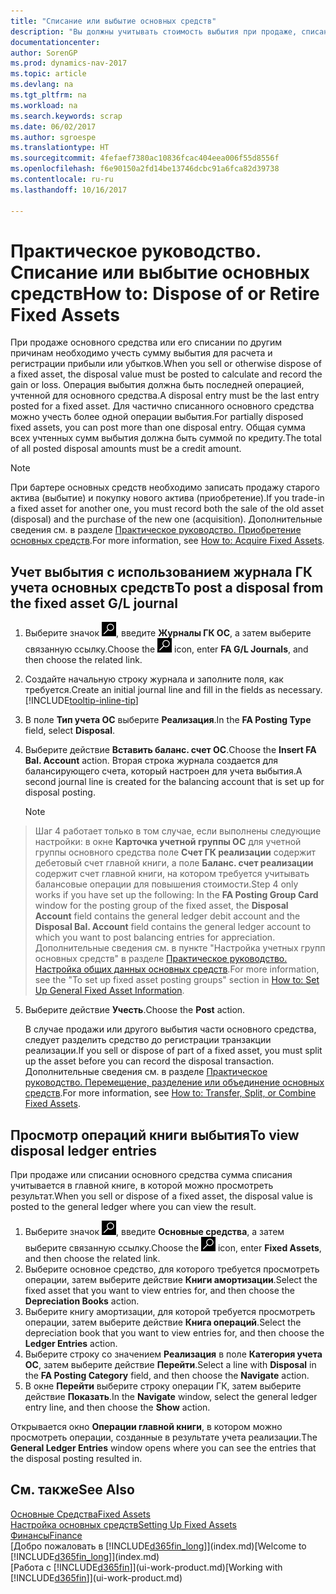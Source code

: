 ```yaml
---
title: "Списание или выбытие основных средств"
description: "Вы должны учитывать стоимость выбытия при продаже, списании или отбраковке основных средств."
documentationcenter: 
author: SorenGP
ms.prod: dynamics-nav-2017
ms.topic: article
ms.devlang: na
ms.tgt_pltfrm: na
ms.workload: na
ms.search.keywords: scrap
ms.date: 06/02/2017
ms.author: sgroespe
ms.translationtype: HT
ms.sourcegitcommit: 4fefaef7380ac10836fcac404eea006f55d8556f
ms.openlocfilehash: f6e90150a2fd14be13746dcbc91a6fca82d39738
ms.contentlocale: ru-ru
ms.lasthandoff: 10/16/2017

---
```

# <a name="how-to-dispose-of-or-retire-fixed-assets"></a><span data-ttu-id="3155a-103">Практическое руководство. Списание или выбытие основных средств</span><span class="sxs-lookup"><span data-stu-id="3155a-103">How to: Dispose of or Retire Fixed Assets</span></span>
<span data-ttu-id="3155a-104">При продаже основного средства или его списании по другим причинам необходимо учесть сумму выбытия для расчета и регистрации прибыли или убытков.</span><span class="sxs-lookup"><span data-stu-id="3155a-104">When you sell or otherwise dispose of a fixed asset, the disposal value must be posted to calculate and record the gain or loss.</span></span> <span data-ttu-id="3155a-105">Операция выбытия должна быть последней операцией, учтенной для основного средства.</span><span class="sxs-lookup"><span data-stu-id="3155a-105">A disposal entry must be the last entry posted for a fixed asset.</span></span> <span data-ttu-id="3155a-106">Для частично списанного основного средства можно учесть более одной операции выбытия.</span><span class="sxs-lookup"><span data-stu-id="3155a-106">For partially disposed fixed assets, you can post more than one disposal entry.</span></span> <span data-ttu-id="3155a-107">Общая сумма всех учтенных сумм выбытия должна быть суммой по кредиту.</span><span class="sxs-lookup"><span data-stu-id="3155a-107">The total of all posted disposal amounts must be a credit amount.</span></span>  

> [!NOTE]  
>   <span data-ttu-id="3155a-108">При бартере основных средств необходимо записать продажу старого актива (выбытие) и покупку нового актива (приобретение).</span><span class="sxs-lookup"><span data-stu-id="3155a-108">If you trade-in a fixed asset for another one, you must record both the sale of the old asset (disposal) and the purchase of the new one (acquisition).</span></span> <span data-ttu-id="3155a-109">Дополнительные сведения см. в разделе [Практическое руководство. Приобретение основных средств](fa-how-acquire.md).</span><span class="sxs-lookup"><span data-stu-id="3155a-109">For more information, see [How to: Acquire Fixed Assets](fa-how-acquire.md).</span></span>  

## <a name="to-post-a-disposal-from-the-fixed-asset-gl-journal"></a><span data-ttu-id="3155a-110">Учет выбытия с использованием журнала ГК учета основных средств</span><span class="sxs-lookup"><span data-stu-id="3155a-110">To post a disposal from the fixed asset G/L journal</span></span>
1. <span data-ttu-id="3155a-111">Выберите значок ![Поиск страницы или отчета](media/ui-search/search_small.png "Значок поиска страницы или отчета"), введите **Журналы ГК ОС**, а затем выберите связанную ссылку.</span><span class="sxs-lookup"><span data-stu-id="3155a-111">Choose the ![Search for Page or Report](media/ui-search/search_small.png "Search for Page or Report icon") icon, enter **FA G/L Journals**, and then choose the related link.</span></span>  
2. <span data-ttu-id="3155a-112">Создайте начальную строку журнала и заполните поля, как требуется.</span><span class="sxs-lookup"><span data-stu-id="3155a-112">Create an initial journal line and fill in the fields as necessary.</span></span> [!INCLUDE[tooltip-inline-tip](includes/tooltip-inline-tip_md.md)]  
3. <span data-ttu-id="3155a-113">В поле **Тип учета ОС** выберите **Реализация**.</span><span class="sxs-lookup"><span data-stu-id="3155a-113">In the **FA Posting Type** field, select **Disposal**.</span></span>  
4. <span data-ttu-id="3155a-114">Выберите действие **Вставить баланс. счет ОС**.</span><span class="sxs-lookup"><span data-stu-id="3155a-114">Choose the **Insert FA Bal. Account** action.</span></span> <span data-ttu-id="3155a-115">Вторая строка журнала создается для балансирующего счета, который настроен для учета выбытия.</span><span class="sxs-lookup"><span data-stu-id="3155a-115">A second journal line is created for the balancing account that is set up for disposal posting.</span></span>  

    > [!NOTE]  
>   <span data-ttu-id="3155a-116">Шаг 4 работает только в том случае, если выполнены следующие настройки: в окне **Карточка учетной группы ОС** для учетной группы основного средства поле **Счет ГК реализации** содержит дебетовый счет главной книги, а поле **Баланс. счет реализации** содержит счет главной книги, на котором требуется учитывать балансовые операции для повышения стоимости.</span><span class="sxs-lookup"><span data-stu-id="3155a-116">Step 4 only works if you have set up the following: In the **FA Posting Group Card** window for the posting group of the fixed asset, the **Disposal Account** field contains the general ledger debit account and the **Disposal Bal. Account** field contains the general ledger account to which you want to post balancing entries for appreciation.</span></span> <span data-ttu-id="3155a-117">Дополнительные сведения см. в пункте "Настройка учетных групп основных средств" в разделе [Практическое руководство. Настройка общих данных основных средств](fa-how-setup-general.md).</span><span class="sxs-lookup"><span data-stu-id="3155a-117">For more information, see the "To set up fixed asset posting groups" section in [How to: Set Up General Fixed Asset Information](fa-how-setup-general.md).</span></span>  
5. <span data-ttu-id="3155a-118">Выберите действие **Учесть**.</span><span class="sxs-lookup"><span data-stu-id="3155a-118">Choose the **Post** action.</span></span>  

    <span data-ttu-id="3155a-119">В случае продажи или другого выбытия части основного средства, следует разделить средство до регистрации транзакции реализации.</span><span class="sxs-lookup"><span data-stu-id="3155a-119">If you sell or dispose of part of a fixed asset, you must split up the asset before you can record the disposal transaction.</span></span> <span data-ttu-id="3155a-120">Дополнительные сведения см. в разделе [Практическое руководство. Перемещение, разделение или объединение основных средств](fa-how-trans-split-combine.md).</span><span class="sxs-lookup"><span data-stu-id="3155a-120">For more information, see [How to: Transfer, Split, or Combine Fixed Assets](fa-how-trans-split-combine.md).</span></span>  

## <a name="to-view-disposal-ledger-entries"></a><span data-ttu-id="3155a-121">Просмотр операций книги выбытия</span><span class="sxs-lookup"><span data-stu-id="3155a-121">To view disposal ledger entries</span></span>
<span data-ttu-id="3155a-122">При продаже или списании основного средства сумма списания учитывается в главной книге, в которой можно просмотреть результат.</span><span class="sxs-lookup"><span data-stu-id="3155a-122">When you sell or dispose of a fixed asset, the disposal value is posted to the general ledger where you can view the result.</span></span>  

1. <span data-ttu-id="3155a-123">Выберите значок ![Поиск страницы или отчета](media/ui-search/search_small.png "Значок поиска страницы или отчета"), введите **Основные средства**, а затем выберите связанную ссылку.</span><span class="sxs-lookup"><span data-stu-id="3155a-123">Choose the ![Search for Page or Report](media/ui-search/search_small.png "Search for Page or Report icon") icon, enter **Fixed Assets**, and then choose the related link.</span></span>  
2. <span data-ttu-id="3155a-124">Выберите основное средство, для которого требуется просмотреть операции, затем выберите действие **Книги амортизации**.</span><span class="sxs-lookup"><span data-stu-id="3155a-124">Select the fixed asset that you want to view entries for, and then choose the **Depreciation Books** action.</span></span>  
3. <span data-ttu-id="3155a-125">Выберите книгу амортизации, для которой требуется просмотреть операции, затем выберите действие **Книга операций**.</span><span class="sxs-lookup"><span data-stu-id="3155a-125">Select the depreciation book that you want to view entries for, and then choose the **Ledger Entries** action.</span></span>  
4. <span data-ttu-id="3155a-126">Выберите строку со значением **Реализация** в поле **Категория учета ОС**, затем выберите действие **Перейти**.</span><span class="sxs-lookup"><span data-stu-id="3155a-126">Select a line with **Disposal** in the **FA Posting Category** field, and then choose the **Navigate** action.</span></span>  
5. <span data-ttu-id="3155a-127">В окне **Перейти** выберите строку операции ГК, затем выберите действие **Показать**.</span><span class="sxs-lookup"><span data-stu-id="3155a-127">In the **Navigate** window, select the general ledger entry line, and then choose the **Show** action.</span></span>  

<span data-ttu-id="3155a-128">Открывается окно **Операции главной книги**, в котором можно просмотреть операции, созданные в результате учета реализации.</span><span class="sxs-lookup"><span data-stu-id="3155a-128">The **General Ledger Entries** window opens where you can see the entries that the disposal posting resulted in.</span></span>  

## <a name="see-also"></a><span data-ttu-id="3155a-129">См. также</span><span class="sxs-lookup"><span data-stu-id="3155a-129">See Also</span></span>
[<span data-ttu-id="3155a-130">Основные Средства</span><span class="sxs-lookup"><span data-stu-id="3155a-130">Fixed Assets</span></span>](fa-manage.md)  
[<span data-ttu-id="3155a-131">Настройка основных средств</span><span class="sxs-lookup"><span data-stu-id="3155a-131">Setting Up Fixed Assets</span></span>](fa-setup.md)  
[<span data-ttu-id="3155a-132">Финансы</span><span class="sxs-lookup"><span data-stu-id="3155a-132">Finance</span></span>](finance.md)  
<span data-ttu-id="3155a-133">[Добро пожаловать в [!INCLUDE[d365fin_long](includes/d365fin_long_md.md)]](index.md)</span><span class="sxs-lookup"><span data-stu-id="3155a-133">[Welcome to [!INCLUDE[d365fin_long](includes/d365fin_long_md.md)]](index.md)</span></span>  
<span data-ttu-id="3155a-134">[Работа с [!INCLUDE[d365fin](includes/d365fin_md.md)]](ui-work-product.md)</span><span class="sxs-lookup"><span data-stu-id="3155a-134">[Working with [!INCLUDE[d365fin](includes/d365fin_md.md)]](ui-work-product.md)</span></span>

